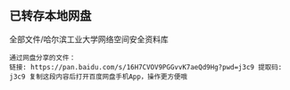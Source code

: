 ## 已转存本地网盘

全部文件/哈尔滨工业大学网络空间安全资料库

```
通过网盘分享的文件：
链接: https://pan.baidu.com/s/16H7CVOV9PGGvvK7aeQd9Hg?pwd=j3c9 提取码: j3c9 复制这段内容后打开百度网盘手机App，操作更方便哦
```

